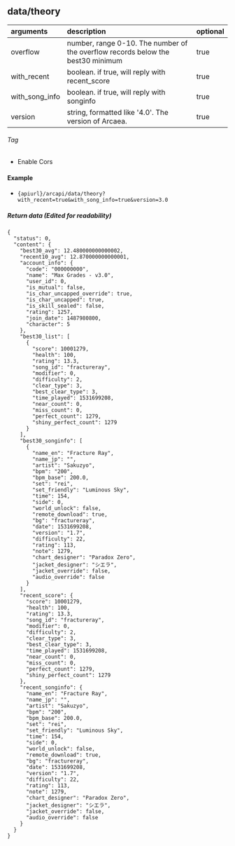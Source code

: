 ## data/theory

| arguments      | description                                                                     | optional |
|:---------------|:--------------------------------------------------------------------------------|----------|
| overflow       | number, range 0-10. The number of the	overflow records below the best30 minimum | true     |
| with_recent    | boolean. if true, will reply with recent_score                                  | true     |
| with_song_info | boolean. if true, will reply with songinfo                                      | true     |
| version        | string, formatted like '4.0'.     The version of  Arcaea.                       | true     |

###### Tag

* Enable Cors

#### Example

+ `{apiurl}/arcapi/data/theory?with_recent=true&with_song_info=true&version=3.0`

##### Return data (Edited for readability)

```json5
{
  "status": 0,
  "content": {
    "best30_avg": 12.480000000000002,
    "recent10_avg": 12.870000000000001,
    "account_info": {
      "code": "000000000",
      "name": "Max Grades - v3.0",
      "user_id": 0,
      "is_mutual": false,
      "is_char_uncapped_override": true,
      "is_char_uncapped": true,
      "is_skill_sealed": false,
      "rating": 1257,
      "join_date": 1487980800,
      "character": 5
    },
    "best30_list": [
      {
        "score": 10001279,
        "health": 100,
        "rating": 13.3,
        "song_id": "fractureray",
        "modifier": 0,
        "difficulty": 2,
        "clear_type": 3,
        "best_clear_type": 3,
        "time_played": 1531699208,
        "near_count": 0,
        "miss_count": 0,
        "perfect_count": 1279,
        "shiny_perfect_count": 1279
      }
    ],
    "best30_songinfo": [
      {
        "name_en": "Fracture Ray",
        "name_jp": "",
        "artist": "Sakuzyo",
        "bpm": "200",
        "bpm_base": 200.0,
        "set": "rei",
        "set_friendly": "Luminous Sky",
        "time": 154,
        "side": 0,
        "world_unlock": false,
        "remote_download": true,
        "bg": "fractureray",
        "date": 1531699208,
        "version": "1.7",
        "difficulty": 22,
        "rating": 113,
        "note": 1279,
        "chart_designer": "Paradox Zero",
        "jacket_designer": "シエラ",
        "jacket_override": false,
        "audio_override": false
      }
    ],
    "recent_score": {
      "score": 10001279,
      "health": 100,
      "rating": 13.3,
      "song_id": "fractureray",
      "modifier": 0,
      "difficulty": 2,
      "clear_type": 3,
      "best_clear_type": 3,
      "time_played": 1531699208,
      "near_count": 0,
      "miss_count": 0,
      "perfect_count": 1279,
      "shiny_perfect_count": 1279
    },
    "recent_songinfo": {
      "name_en": "Fracture Ray",
      "name_jp": "",
      "artist": "Sakuzyo",
      "bpm": "200",
      "bpm_base": 200.0,
      "set": "rei",
      "set_friendly": "Luminous Sky",
      "time": 154,
      "side": 0,
      "world_unlock": false,
      "remote_download": true,
      "bg": "fractureray",
      "date": 1531699208,
      "version": "1.7",
      "difficulty": 22,
      "rating": 113,
      "note": 1279,
      "chart_designer": "Paradox Zero",
      "jacket_designer": "シエラ",
      "jacket_override": false,
      "audio_override": false
    }
  }
}
```
